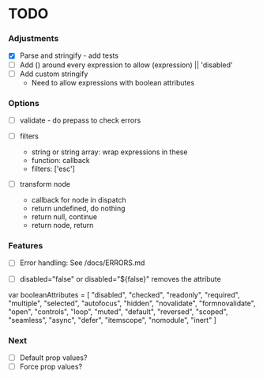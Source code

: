 # TODO

### Adjustments

- [x] Parse and stringify - add tests
- [ ] Add () around every expression to allow (expression) || 'disabled'
- [ ] Add custom stringify
  - Need to allow expressions with boolean attributes

### Options

- [ ] validate - do prepass to check errors

- [ ] filters
  - string or string array: wrap expressions in these
  - function: callback
  - filters: ['esc']

- [ ] transform node
  - callback for node in dispatch
  - return undefined, do nothing
  - return null, continue
  - return node, return

### Features

- [ ] Error handling: See /docs/ERRORS.md

- [ ] disabled="false" or disabled="${false}" removes the attribute

var booleanAttributes = [
  "disabled",
  "checked",
  "readonly",
  "required",
  "multiple",
  "selected",
  "autofocus",
  "hidden",
  "novalidate",
  "formnovalidate",
  "open",
  "controls",
  "loop",
  "muted",
  "default",
  "reversed",
  "scoped",
  "seamless",
  "async",
  "defer",
  "itemscope",
  "nomodule",
  "inert"
]

### Next

- [ ] Default prop values?
- [ ] Force prop values?

